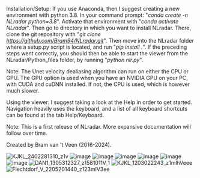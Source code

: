 Installation/Setup:
If you use Anaconda, then I suggest creating a new environment with python 3.8.
In your command prompt: "<i>conda create -n NLradar python=3.8</i>".
Activate that environment with "<i>conda activate NLradar</i>".
Then go to directory in which you want to install NLradar. 
There, clone the git repository with "<i>git clone https://github.com/Bram94/NLradar.git</i>".
Then move into the NLradar folder where a setup.py script is located, and run "<i>pip install .</i>".
If the preceding steps went correctly, you should then be able to start the viewer from the NLradar/Python_files folder, by running "<i>python nlr.py</i>". 

Note: The Unet velocity dealiasing algorithm can run on either the CPU or GPU. The GPU option is used when you have an NVIDIA GPU on your PC, with CUDA and cuDNN installed. 
If not, the CPU is used, which is however much slower.

Using the viewer:
I suggest taking a look at the Help in order to get started. Navigation heavily uses the keyboard, and a list of all keyboard shortcuts can be found at the tab Help/Keyboard.

Note: This is a first release of NLradar. More expansive documentation will follow over time.

Created by Bram van 't Veen (2016-2024).

![KJKL_2402281310_z1v](https://github.com/Bram94/NLradar_private/assets/24604991/c3633882-ba65-46aa-9a25-89a62fb0da57)
![image](https://github.com/Bram94/NLradar_private/assets/24604991/12a9ece0-6e63-4cc2-98d7-b7bb35dc7f61)
![image](https://github.com/Bram94/NLradar_private/assets/24604991/0638f1a6-9bbe-4a7a-940e-314441094e41)
![image](https://github.com/Bram94/NLradar_private/assets/24604991/d2ec4bec-cd57-477f-b0c4-4a6eb2405f47)
![image](https://github.com/Bram94/NLradar_private/assets/24604991/f0dc4cf3-9f3e-45d0-960b-b624c5264aa1)
![image](https://github.com/Bram94/NLradar_private/assets/24604991/f087f584-2bda-4e2e-a0c6-7904688f4c11)
![image](https://github.com/Bram94/NLradar_private/assets/24604991/217b2efc-cf41-4d15-a5ff-521f3dcc7568)
![DAN1_1305312327_z1581011V_1](https://github.com/Bram94/NLradar_private/assets/24604991/84066044-b455-47ae-b51e-36daec49fe5c)
![KJKL_1203022243_z1mlhVeee](https://github.com/Bram94/NLradar_private/assets/24604991/59cbf4f7-3916-41e3-a8c0-25c19b38ccad)
![Flechtdorf_V_2205201440_z123mlV3ee](https://github.com/Bram94/NLradar_private/assets/24604991/27227914-90ad-4f15-98c4-3c7e6a542595)

